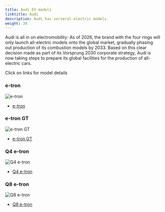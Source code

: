 ```yaml
---
title: Audi EV models
linktitle: Audi
description: Audi has serveral electric models. 
weight: 30
---
```

Audi is all in on electromobility: As of 2026, the brand with the four rings will only launch all-electric models onto the global market, gradually phasing out production of its combustion models by 2033. Based on this clear decision made as part of its Vorsprung 2030 corporate strategy, Audi is now taking steps to prepare its global facilities for the production of all-electric cars. 

Click on links for model details

### e-tron

![e-tron](https://media.evkx.net/multimedia/models/audi/e-tron/e-tron_s/main_1_st.jpg)
- [e-tron](e-tron/)
### e-tron GT

![e-tron GT]()
- [e-tron GT](e-tron_gt/)
### Q4 e-tron

![Q4 e-tron]()
- [Q4 e-tron](q4_e-tron/)
### Q8 e-tron

![Q8 e-tron]()
- [Q8 e-tron](q8_e-tron/)
